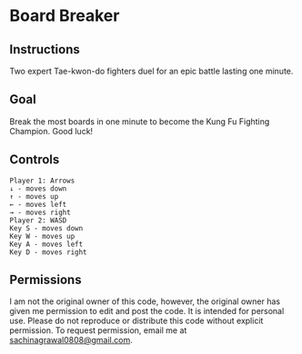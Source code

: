 # Board Breaker 

## Instructions
Two expert Tae-kwon-do fighters duel for an epic battle lasting one minute.

## Goal
Break the most boards in one minute to become the Kung Fu Fighting Champion. Good luck!

## Controls
```
Player 1: Arrows
↓ - moves down
↑ - moves up
← - moves left
→ - moves right
Player 2: WASD
Key S - moves down
Key W - moves up
Key A - moves left
Key D - moves right
```
## Permissions
I am not the original owner of this code, however, the original owner has given me permission to edit and post the code. It is intended for personal use. Please do not reproduce or distribute this code without explicit permission. To request permission, email me at sachinagrawal0808@gmail.com.
